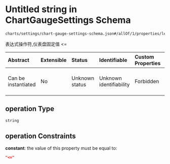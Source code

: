 # Untitled string in ChartGaugeSettings Schema

```txt
charts/settings/chart-gauge-settings-schema.json#/allOf/1/properties/levels/items/properties/operation
```

表达式操作符,仪表盘固定值 <=

| Abstract            | Extensible | Status         | Identifiable            | Custom Properties | Additional Properties | Access Restrictions | Defined In                                                                                                           |
| :------------------ | :--------- | :------------- | :---------------------- | :---------------- | :-------------------- | :------------------ | :------------------------------------------------------------------------------------------------------------------- |
| Can be instantiated | No         | Unknown status | Unknown identifiability | Forbidden         | Allowed               | none                | [chart-gauge-settings-schema.json\*](../out/charts/settings/chart-gauge-settings-schema.json "open original schema") |

## operation Type

`string`

## operation Constraints

**constant**: the value of this property must be equal to:

```json
"<="
```
